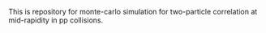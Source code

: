 This is repository for monte-carlo simulation for two-particle correlation at mid-rapidity in pp collisions.
